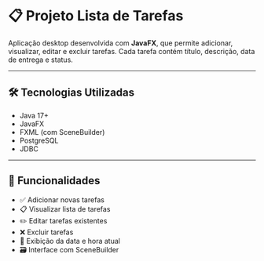 # 📋 Projeto Lista de Tarefas

Aplicação desktop desenvolvida com **JavaFX**, que permite adicionar, visualizar, editar e excluir tarefas. Cada tarefa contém título, descrição, data de entrega e status.

---

## 🛠️ Tecnologias Utilizadas

- Java 17+
- JavaFX
- FXML (com SceneBuilder)
- PostgreSQL
- JDBC

---

## 🎯 Funcionalidades

- ✅ Adicionar novas tarefas
- 📋 Visualizar lista de tarefas
- ✏️ Editar tarefas existentes
- ❌ Excluir tarefas
- 📅 Exibição da data e hora atual
- 🗃️ Interface com SceneBuilder
